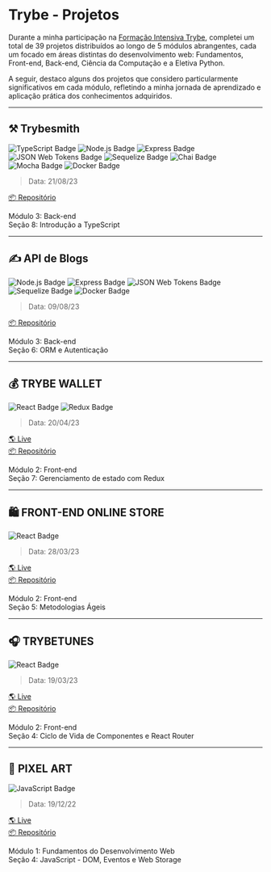 # Trybe - Projetos

Durante a minha participação na [Formação Intensiva Trybe](https://www.betrybe.com/formacao-desenvolvimento-web), completei um total de 39 projetos distribuídos ao longo de 5 módulos abrangentes, cada um focado em áreas distintas do desenvolvimento web: Fundamentos, Front-end, Back-end, Ciência da Computação e a Eletiva Python.

A seguir, destaco alguns dos projetos que considero particularmente significativos em cada módulo, refletindo a minha jornada de aprendizado e aplicação prática dos conhecimentos adquiridos.

---

## ⚒️ Trybesmith
![TypeScript Badge](https://img.shields.io/badge/TYPESCRIPT-3178C6?style=for-the-badge&logo=typescript&logoColor=white) ![Node.js Badge](https://img.shields.io/badge/node.js-339933?style=for-the-badge&logo=node.js&logoColor=white) ![Express Badge](https://img.shields.io/badge/express-black?style=for-the-badge&logo=express&logoColor=white) ![JSON Web Tokens Badge](https://img.shields.io/badge/json%20web%20tokens-black?style=for-the-badge&logo=json%20web%20tokens&logoColor=white) ![Sequelize Badge](https://img.shields.io/badge/sequelize-52B0E7?style=for-the-badge&logo=sequelize&logoColor=white) ![Chai Badge](https://img.shields.io/badge/chai-A40802?style=for-the-badge&logo=chai&logoColor=white) ![Mocha Badge](https://img.shields.io/badge/mocha-8d6748?style=for-the-badge&logo=mocha&logoColor=white) ![Docker Badge](https://img.shields.io/badge/docker-1D63ED?style=for-the-badge&logo=docker&logoColor=white)

> Data: 21/08/23

[📦 Repositório](https://github.com/eduardocasati/trybesmith)

Módulo 3: Back-end
<br>
Seção 8: Introdução a TypeScript

---

## ✍️ API de Blogs
![Node.js Badge](https://img.shields.io/badge/node.js-339933?style=for-the-badge&logo=node.js&logoColor=white) ![Express Badge](https://img.shields.io/badge/express-black?style=for-the-badge&logo=express&logoColor=white) ![JSON Web Tokens Badge](https://img.shields.io/badge/json%20web%20tokens-black?style=for-the-badge&logo=json%20web%20tokens&logoColor=white) ![Sequelize Badge](https://img.shields.io/badge/sequelize-52B0E7?style=for-the-badge&logo=sequelize&logoColor=white) ![Docker Badge](https://img.shields.io/badge/docker-1D63ED?style=for-the-badge&logo=docker&logoColor=white)

> Data: 09/08/23

[📦 Repositório](https://github.com/eduardocasati/blogs-api)

Módulo 3: Back-end
<br>
Seção 6: ORM e Autenticação

---

## 💰 TRYBE WALLET
![React Badge](https://img.shields.io/badge/react-61DAFB?style=for-the-badge&logo=react&logoColor=000) ![Redux Badge](https://img.shields.io/badge/redux-593D88?style=for-the-badge&logo=redux&logoColor=white)

> Data: 20/04/23

[🌎 Live](https://trybewallet-ec.vercel.app/)
<br>
[📦 Repositório](https://github.com/eduardocasati/trybewallet)

Módulo 2: Front-end
<br>
Seção 7: Gerenciamento de estado com Redux

---

## 🛍️ **FRONT-END ONLINE STORE**
![React Badge](https://img.shields.io/badge/react-61DAFB?style=for-the-badge&logo=react&logoColor=000)

> Data: 28/03/23

[🌎 Live](https://frontend-online-store-ec.vercel.app/)
<br>
[📦 Repositório](https://github.com/eduardocasati/frontend-online-store)

Módulo 2: Front-end
<br>
Seção 5: Metodologias Ágeis

---

## 🎧 **TRYBETUNES**
![React Badge](https://img.shields.io/badge/react-61DAFB?style=for-the-badge&logo=react&logoColor=000)

> Data: 19/03/23

[🌎 Live](https://trybetunes-ec.vercel.app/)
<br>
[📦 Repositório](https://github.com/eduardocasati/trybetunes)

Módulo 2: Front-end
<br>
Seção 4: Ciclo de Vida de Componentes e React Router

---

## 🎨 **PIXEL ART**
![JavaScript Badge](https://img.shields.io/badge/JAVASCRIPT-F7DF1E?style=for-the-badge&logo=javascript&logoColor=black)

> Data: 19/12/22

[🌎 Live](https://eduardocasati.github.io/pixel-art/)
<br>
[📦 Repositório](https://github.com/eduardocasati/pixel-art)

Módulo 1: Fundamentos do Desenvolvimento Web
<br>
Seção 4: JavaScript - DOM, Eventos e Web Storage
